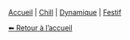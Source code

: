 [Accueil](index.md) | [Chill](chill.md) | [Dynamique](dynamique.md) | [Festif](festive.md)

[⬅ Retour à l’accueil](index.md)

